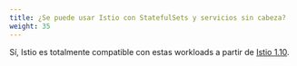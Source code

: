 ```yaml
---
title: ¿Se puede usar Istio con StatefulSets y servicios sin cabeza?
weight: 35
---
```


Sí, Istio es totalmente compatible con estas workloads a partir de [Istio 1.10](/blog/2021/statefulsets-made-easier/).

